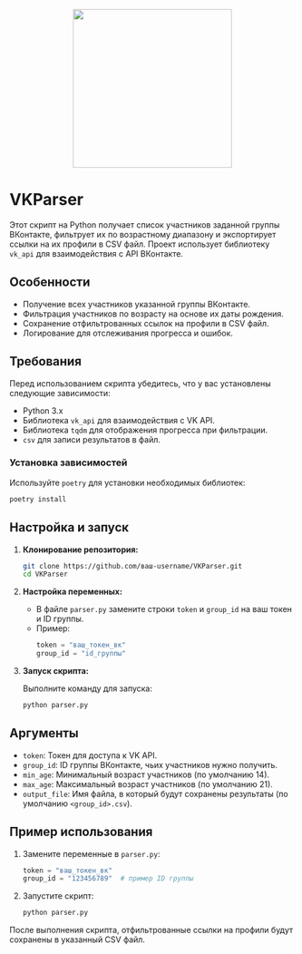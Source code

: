 
<p align="center">
  <img align="center" width="280" src="https://upload.wikimedia.org/wikipedia/commons/thumb/f/f3/VK_Compact_Logo_%282021-present%29.svg/1024px-VK_Compact_Logo_%282021-present%29.svg.png"/>
</p>

# VKParser

Этот скрипт на Python получает список участников заданной группы ВКонтакте, фильтрует их по возрастному диапазону и экспортирует ссылки на их профили в CSV файл. Проект использует библиотеку `vk_api` для взаимодействия с API ВКонтакте.

## Особенности

-   Получение всех участников указанной группы ВКонтакте.
-   Фильтрация участников по возрасту на основе их даты рождения.
-   Сохранение отфильтрованных ссылок на профили в CSV файл.
-   Логирование для отслеживания прогресса и ошибок.

## Требования

Перед использованием скрипта убедитесь, что у вас установлены следующие зависимости:

-   Python 3.x
-   Библиотека `vk_api` для взаимодействия с VK API.
-   Библиотека `tqdm` для отображения прогресса при фильтрации.
-   `csv` для записи результатов в файл.

### Установка зависимостей

Используйте `poetry` для установки необходимых библиотек:

```bash
poetry install
```

## Настройка и запуск

1. **Клонирование репозитория:**

    ```bash
    git clone https://github.com/ваш-username/VKParser.git
    cd VKParser 
    ```

2. **Настройка переменных:**

    - В файле `parser.py` замените строки `token` и `group_id` на ваш токен и ID группы.
    - Пример:
        ```python
        token = "ваш_токен_вк"
        group_id = "id_группы"
        ```

3. **Запуск скрипта:**

    Выполните команду для запуска:

    ```bash
    python parser.py
    ```

## Аргументы

-   `token`: Токен для доступа к VK API.
-   `group_id`: ID группы ВКонтакте, чьих участников нужно получить.
-   `min_age`: Минимальный возраст участников (по умолчанию 14).
-   `max_age`: Максимальный возраст участников (по умолчанию 21).
-   `output_file`: Имя файла, в который будут сохранены результаты (по умолчанию `<group_id>.csv`).

## Пример использования

1. Замените переменные в `parser.py`:

    ```python
    token = "ваш_токен_вк"
    group_id = "123456789"  # пример ID группы
    ```

2. Запустите скрипт:
    ```bash
    python parser.py
    ```

После выполнения скрипта, отфильтрованные ссылки на профили будут сохранены в указанный CSV файл.